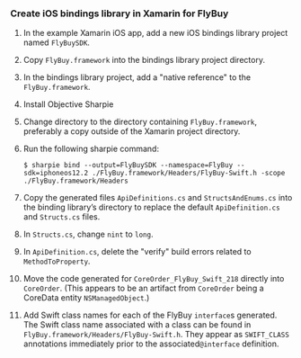 ### Create iOS bindings library in Xamarin for FlyBuy

1. In the example Xamarin iOS app, add a new iOS bindings library project named `FlyBuySDK`.

1. Copy `FlyBuy.framework` into the bindings library project directory.

1. In the bindings library project, add a "native reference" to the `FlyBuy.framework`.

1. Install Objective Sharpie

1. Change directory to the directory containing `FlyBuy.framework`, preferably a copy outside of the Xamarin project directory.

1. Run the following sharpie command:
    ```
    $ sharpie bind --output=FlyBuySDK --namespace=FlyBuy --sdk=iphoneos12.2 ./FlyBuy.framework/Headers/FlyBuy-Swift.h -scope ./FlyBuy.framework/Headers
    ```

1. Copy the generated files `ApiDefinitions.cs` and `StructsAndEnums.cs` into the binding library’s directory to replace the default `ApiDefinition.cs` and `Structs.cs` files.

1. In `Structs.cs`, change `nint` to `long`.

1. In `ApiDefinition.cs`, delete the "verify" build errors related to `MethodToProperty`.

1. Move the code generated for `CoreOrder_FlyBuy_Swift_218` directly into `CoreOrder`. (This appears to be an artifact from `CoreOrder` being a CoreData entity `NSManagedObject`.)

1. Add Swift class names for each of the FlyBuy `interface`s generated. The Swift class name associated with a class can be found in `FlyBuy.framework/Headers/FlyBuy-Swift.h`. They appear as `SWIFT_CLASS` annotations immediately prior to the associated`@interface` definition.

